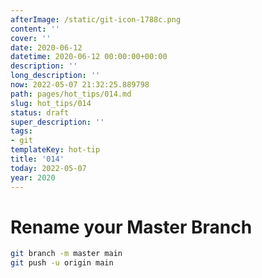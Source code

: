 ```yaml
---
afterImage: /static/git-icon-1788c.png
content: ''
cover: ''
date: 2020-06-12
datetime: 2020-06-12 00:00:00+00:00
description: ''
long_description: ''
now: 2022-05-07 21:32:25.889798
path: pages/hot_tips/014.md
slug: hot_tips/014
status: draft
super_description: ''
tags:
- git
templateKey: hot-tip
title: '014'
today: 2022-05-07
year: 2020
---
```


# Rename your Master Branch

``` bash
git branch -m master main
git push -u origin main
```